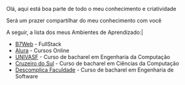 Olá, aqui está boa parte de todo o meu conhecimento e criatividade


Será um prazer compartilhar do meu conhecimento com você


A seguir, a lista dos meus Ambientes de Aprendizado:|

- <a href="https://b7web.com.br/fullstack/">B7Web</a> - FullStack
- <a href="https://www.alura.com.br/">Alura</a> - Cursos Online
- <a href="https://portais.univasf.edu.br/">UNIVASF</a> - Curso de bacharel em Engenharia da Computação
- <a href="https://www.cruzeirodosulvirtual.com.br/">Cruzeiro do Sul</a> - Curso de bacharel em Ciências da Computação
- <a href="https://aulas.descomplica.com.br/graduacao/engenharia-de-software/">Descomplica Faculdade</a> - Curso de bacharel em Engenharia de Software
